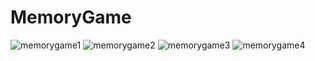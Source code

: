 # MemoryGame
 

![memorygame1](https://github.com/user-attachments/assets/93bb47b4-f8d6-4153-83b7-85e087b15ee3)
![memorygame2](https://github.com/user-attachments/assets/97956d21-dd1e-449e-9b9e-9c637a82cd03)
![memorygame3](https://github.com/user-attachments/assets/540f579e-fc9f-4cc0-bd7b-d305bb609b9e)
![memorygame4](https://github.com/user-attachments/assets/2663a844-f829-42f8-924b-4d45cde6996c)
